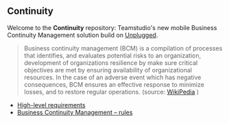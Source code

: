 ## Continuity

Welcome to the **Continuity** repository: Teamstudio's new mobile Business Continuity Management solution build on [Unplugged](http://unplugged.teamstudio.com).

> Business continuity management (BCM) is a compilation of processes that identifies,
> and evaluates potential risks to an organization, development of organizations resilience
> by make sure critical objectives are met by ensuring availability of organizational resources.
> In the case of an adverse event which has negative consequences, BCM ensures an effective response
> to minimize losses, and to restore regular operations. (source: [WikiPedia](http://en.wikipedia.org/wiki/Business_continuity_management) )

* [High-level requirements](https://github.com/teamstudio/Continuity/wiki/High-level-requirements)
* [Business Continuity Management – rules](https://github.com/teamstudio/Continuity/wiki/Business-Continuity-Management-%E2%80%93-rules)


